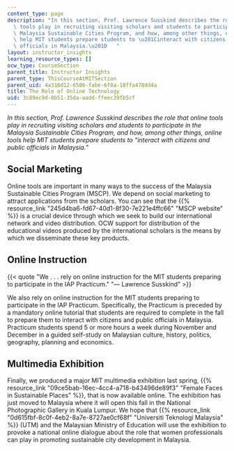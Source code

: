 ```yaml
---
content_type: page
description: "In this section, Prof. Lawrence Susskind describes the role that online\
  \ tools play in recruiting visiting scholars and students to participate in the\
  \ Malaysia Sustainable Cities Program, and how, among other things, online tools\
  \ help MIT students prepare students to \u201Cinteract with citizens and public\
  \ officials in Malaysia.\u201D   "
layout: instructor_insights
learning_resource_types: []
ocw_type: CourseSection
parent_title: Instructor Insights
parent_type: ThisCourseAtMITSection
parent_uid: 4a316d12-6586-fabe-6f8a-18ffa478dd4a
title: The Role of Online Technology
uid: 3c89ec9d-0b51-35da-aadd-ffeec39fb5cf
---
```


_In this section, Prof. Lawrence Susskind describes the role that online tools play in recruiting visiting scholars and students to participate in the Malaysia Sustainable Cities Program, and how, among other things, online tools help MIT students prepare students to “interact with citizens and public officials in Malaysia.”_

Social Marketing
----------------

Online tools are important in many ways to the success of the Malaysia Sustainable Cities Program (MSCP). We depend on social marketing to attract applications from the scholars. You can see that the {{% resource_link "245d4ba6-fd67-40d1-8f30-7e221e4ffc66" "MSCP website" %}} is a crucial device through which we seek to build our international network and video distribution. OCW support for distribution of the educational videos produced by the international scholars is the means by which we disseminate these key products.

Online Instruction
------------------

{{< quote "We . . . rely on online instruction for the MIT students preparing to participate in the IAP Practicum." "— Lawrence Susskind" >}}

We also rely on online instruction for the MIT students preparing to participate in the IAP Practicum. Specifically, the Practicum is preceded by a mandatory online tutorial that students are required to complete in the fall to prepare them to interact with citizens and public officials in Malaysia. Practicum students spend 5 or more hours a week during November and December in a guided self-study on Malaysian culture, history, politics, geography, planning and economics.

Multimedia Exhibition
---------------------

Finally, we produced a major MIT multimedia exhibition last spring, {{% resource_link "09ce5bab-16ec-4cc4-a718-b43496de89f3" "Female Faces in Sustainable Places" %}}, that is now available online. The exhibition has just moved to Malaysia where it will open this fall in the National Photographic Gallery in Kuala Lumpur. We hope that {{% resource_link "0d615fbf-8c0f-4eb2-8a7e-8727ae0cf68f" "Universiti Teknologi Malaysia" %}} (UTM) and the Malaysian Ministry of Education will use the exhibition to provoke a national online dialogue about the role that women professionals can play in promoting sustainable city development in Malaysia.